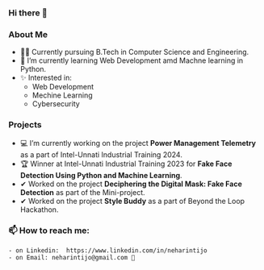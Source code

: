 ### Hi there 👋
### About Me

- 👩‍💻 Currently pursuing B.Tech in Computer Science and Engineering.
- 🌱 I’m currently learning Web Development amd Machne learning in Python.
- ✨ Interested in:
    - Web Development
    - Mechine Learning 
    - Cybersecurity
      
### Projects
- 💻 I’m currently working on the project **Power Management Telemetry** as a part of Intel-Unnati Industrial Training 2024.
- 🏆 Winner at Intel-Unnati Industrial Training 2023 for **Fake Face Detection Using Python and Machine Learning**.
- ✔ Worked on the project **Deciphering the Digital Mask: Fake Face Detection** as part of the Mini-project.
- ✔ Worked on the project **Style Buddy** as a part of Beyond the Loop Hackathon.

### 📫 How to reach me:
    - on Linkedin:  https://www.linkedin.com/in/neharintijo
    - on Email: neharintijo@gmail.com 📧
<!--
**Neharin-tijo/Neharin-tijo** is a ✨ _special_ ✨ repository because its `README.md` (this file) appears on your GitHub profile.

Here are some ideas to get you started:
### Hi there 👋

- 🔭 I’m currently working on the project Fake Face Detetcion.
- 🌱 I’m currently learning Web Development amd Machne learning in Python.
- 📫 How to reach me:
      on linkedin - https://www.linkedin.com/in/neharintijo
      on email - neharintijo@gmail.com
-->
